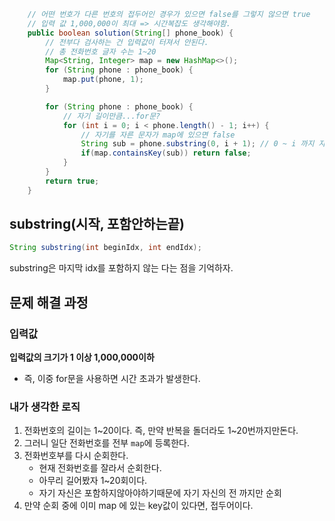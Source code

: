 ```java
    // 어떤 번호가 다른 번호의 접두어인 경우가 있으면 false를 그렇지 않으면 true
    // 입력 값 1,000,000이 최대 => 시간복잡도 생각해야함.
    public boolean solution(String[] phone_book) {
        // 전부다 검사하는 건 입력값이 터져서 안된다.
        // 총 전화번호 글자 수는 1~20
        Map<String, Integer> map = new HashMap<>();
        for (String phone : phone_book) {
            map.put(phone, 1);
        }

        for (String phone : phone_book) {
            // 자기 길이만큼...for문?
            for (int i = 0; i < phone.length() - 1; i++) {
                // 자기를 자른 문자가 map에 있으면 false
                String sub = phone.substring(0, i + 1); // 0 ~ i 까지 자름
                if(map.containsKey(sub)) return false;
            }
        }
        return true;
    }
```
## substring(시작, 포함안하는끝)
```java
String substring(int beginIdx, int endIdx);
```
substring은 마지막 idx를 포함하지 않는 다는 점을 기억하자.

## 문제 해결 과정
### 입력값
**입력값의 크기가 1 이상 1,000,000이하**
  - 즉, 이중 for문을 사용하면 시간 초과가 발생한다.

### 내가 생각한 로직
1. 전화번호의 길이는 1~20이다. 즉, 만약 반복을 돌더라도 1~20번까지만돈다. 
2. 그러니 일단 전화번호를 전부 `map`에 등록한다.
3. 전화번호부를 다시 순회한다.
   - 현재 전화번호를 잘라서 순회한다.
   - 아무리 길어봤자 1~20회이다.
   - 자기 자신은 포함하지않아야하기때문에 자기 자신의 전 까지만 순회
4. 만약 순회 중에 이미 map 에 있는 key값이 있다면, 접두어이다.